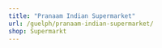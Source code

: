 ```yaml
---
title: "Pranaam Indian Supermarket"
url: /guelph/pranaam-indian-supermarket/
shop: Supermarkt
---
```

